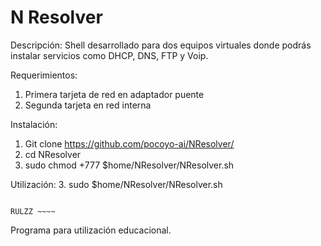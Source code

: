 # N Resolver

Descripción: Shell desarrollado para dos equipos virtuales donde podrás instalar servicios como DHCP, DNS, FTP y Voip.

Requerimientos: 
  1. Primera tarjeta de red en adaptador puente
  2. Segunda tarjeta en red interna
  
Instalación:
  1. Git clone https://github.com/pocoyo-ai/NResolver/
  2. cd NResolver
  2. sudo chmod +777 $home/NResolver/NResolver.sh
  
Utilización:
  3. sudo $home/NResolver/NResolver.sh
  
                                                                                                          RULZZ ~~~~

Programa para utilización educacional.
